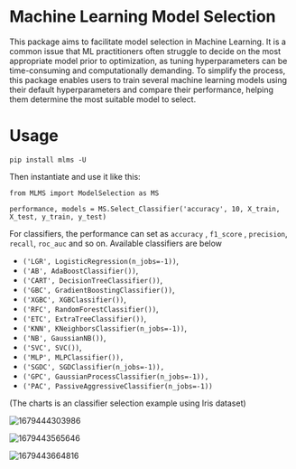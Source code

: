 # Machine Learning Model Selection

This package aims to facilitate model selection in Machine Learning. It is a common issue that ML practitioners often struggle to decide on the most appropriate model prior to optimization, as tuning hyperparameters can be time-consuming and computationally demanding. To simplify the process, this package enables users to train several machine learning models using their default hyperparameters and compare their performance, helping them determine the most suitable model to select.

# Usage

`pip install mlms -U`

Then instantiate and use it like this:

`from MLMS import ModelSelection as MS`

`performance, models = MS.Select_Classifier('accuracy', 10, X_train, X_test, y_train, y_test)`

For classifiers, the performance can set as `accuracy` , `f1_score` , `precision`, `recall`, `roc_auc` and so on. Available classifiers are below

* `('LGR', LogisticRegression(n_jobs=-1))`,
* `('AB', AdaBoostClassifier())`,
* `('CART', DecisionTreeClassifier())`,
* `('GBC', GradientBoostingClassifier())`,
* `('XGBC', XGBClassifier())`,
* `('RFC', RandomForestClassifier())`,
* `('ETC', ExtraTreeClassifier())`,
* `('KNN', KNeighborsClassifier(n_jobs=-1))`,
* `('NB', GaussianNB())`,
* `('SVC', SVC())`,
* `('MLP', MLPClassifier()),`
* `('SGDC', SGDClassifier(n_jobs=-1)),`
* `('GPC', GaussianProcessClassifier(n_jobs=-1)),`
* `('PAC', PassiveAggressiveClassifier(n_jobs=-1))`

(The charts is an classifier selection example using Iris dataset)

![1679444303986](image/README/1679444303986.png)

![1679443565646](image/README/1679443565646.png)

![1679443664816](image/README/1679443664816.png)
